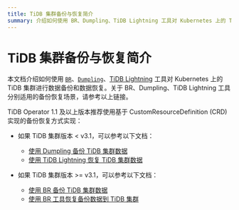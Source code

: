 ```yaml
---
title: TiDB 集群备份与恢复简介
summary: 介绍如何使用 BR、Dumpling、TiDB Lightning 工具对 Kubernetes 上的 TiDB 集群进行数据备份和数据恢复。
---
```


# TiDB 集群备份与恢复简介

本文档介绍如何使用 [`BR`](https://docs.pingcap.com/zh/tidb/stable/backup-and-restore-tool)、[`Dumpling`](https://docs.pingcap.com/zh/tidb/stable/dumpling-overview)、[TiDB Lightning](https://pingcap.com/docs/stable/how-to/get-started/tidb-lightning/#tidb-lightning-tutorial) 工具对 Kubernetes 上的 TiDB 集群进行数据备份和数据恢复。关于 BR、Dumpling、TiDB Lightning 工具分别适用的备份恢复场景，请参考以上链接。

TiDB Operator 1.1 及以上版本推荐使用基于 CustomResourceDefinition (CRD) 实现的备份恢复方式实现：

+ 如果 TiDB 集群版本 < v3.1，可以参考以下文档：

    - [使用 Dumpling 备份 TiDB 集群数据](backup-using-dumpling.md)
    - [使用 TiDB Lightning 恢复 TiDB 集群数据](restore-using-lightning.md)

+ 如果 TiDB 集群版本 >= v3.1，可以参考以下文档：

    - [使用 BR 备份 TiDB 集群数据](backup-using-br.md)
    - [使用 BR 工具恢复备份数据到 TiDB 集群](restore-using-br.md)